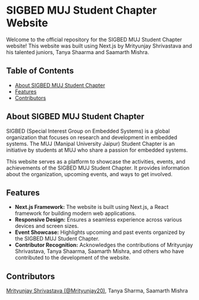 # SIGBED MUJ Student Chapter Website

Welcome to the official repository for the SIGBED MUJ Student Chapter website! This website was built using Next.js by Mrityunjay Shrivastava and his talented juniors, Tanya Shaarma and Saamarth Mishra.

## Table of Contents
- [About SIGBED MUJ Student Chapter](#about-sigbed-muj-student-chapter)
- [Features](#features)
- [Contributors](#contributors)

## About SIGBED MUJ Student Chapter
SIGBED (Special Interest Group on Embedded Systems) is a global organization that focuses on research and development in embedded systems. The MUJ (Manipal University Jaipur) Student Chapter is an initiative by students at MUJ who share a passion for embedded systems.

This website serves as a platform to showcase the activities, events, and achievements of the SIGBED MUJ Student Chapter. It provides information about the organization, upcoming events, and ways to get involved.

## Features
- **Next.js Framework:** The website is built using Next.js, a React framework for building modern web applications.
- **Responsive Design:** Ensures a seamless experience across various devices and screen sizes.
- **Event Showcase:** Highlights upcoming and past events organized by the SIGBED MUJ Student Chapter.
- **Contributor Recognition:** Acknowledges the contributions of Mrityunjay Shrivastava, Tanya Shaarma, Saamarth Mishra, and others who have contributed to the development of the website.

## Contributors
[Mrityunjay Shrivastava (@Mrityunjay20)](https://github.com/Mrityunjay20),
Tanya Sharma,
Saamarth Mishra 


